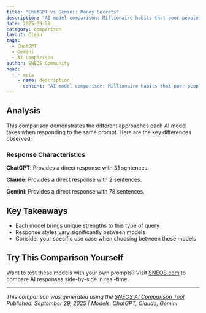 ```yaml
---
title: "ChatGPT vs Gemini: Money Secrets"
description: "AI model comparison: Millionaire habits that poor people don't know about - reveal the secrets..."
date: 2025-09-29
category: comparison
layout: Clean
tags:
  - ChatGPT
  - Gemini
  - AI Comparison
author: SNEOS Community
head:
  - - meta
    - name: description
      content: "AI model comparison: Millionaire habits that poor people don't know about - reveal the secrets..."
---
```


<ChatComparison
  title="ChatGPT vs Gemini: Money Secrets"
  prompt="Millionaire habits that poor people don't know about - reveal the secrets"
  :responses='{
    "ChatGPT": "Certainly! Here are some millionaire habits that many people who struggle financially often aren\u2019t aware of or don\u2019t practice. These habits help build wealth steadily over time:\n\n1. **Consistent Saving and Investing**  \n   Millionaires prioritize saving a portion of their income regularly and investing it wisely. They understand the power of compound interest and long-term growth.\n\n2. **Mindset of Abundance and Growth**  \n   Wealthy individuals focus on opportunities and growth rather than scarcity. They believe in their ability to improve and seek continuous learning.\n\n3. **Setting Clear Goals**  \n   Millionaires set specific, measurable, achievable, relevant, and time-bound (SMART) goals. They plan their finances and career paths strategically.\n\n4. **Living Below Their Means**  \n   Even with substantial income, many millionaires practice frugality. They avoid lifestyle inflation and unnecessary debt, prioritizing value over status.\n\n5. **Multiple Streams of Income**  \n   They don\u2019t rely on a single source of income. They create multiple streams, such as investments, side businesses, royalties, or rental income, providing financial security.\n\n6. **Networking and Mentorship**  \n   Successful people build strong professional networks and seek mentors to accelerate their growth and make better financial decisions.\n\n7. **Continuous Education**  \n   Millionaires invest time and money in learning about finance, business, and personal development. They read books, attend seminars, and stay informed.\n\n8. **Taking Calculated Risks**  \n   Wealthy individuals are not reckless but know when to take well-researched risks to grow their wealth, such as starting a business or investing in stocks.\n\n9. **Tracking Expenses and Budgeting**  \n   They keep close tabs on their spending habits, maintain budgets, and regularly review their financial health to avoid leakage of money.\n\n10. **Healthy Lifestyle**  \n    Many millionaires understand that health is an asset. They invest in their physical and mental well-being to maintain productivity and longevity.\n\nBy adopting these habits, anyone can improve their financial situation over time. Wealth isn\u2019t just about how much you earn but how consistently and wisely you manage and grow your resources.",
    "Gemini": "It\u0027s less about \u0022secrets\u0022 and more about consistently applied habits and a different mindset. Here\u0027s a breakdown of millionaire habits that often differentiate them from those struggling financially:\n\n**1. Mindset \u0026 Beliefs:**\n\n*   **Growth Mindset:**  Millionaires believe their abilities and intelligence can be developed through dedication and hard work. They embrace challenges, see failures as learning opportunities, and persist in the face of setbacks.  *Poor people often have a fixed mindset, believing their abilities are innate and unchanging. They avoid challenges and give up easily.*\n*   **Abundance Mentality:** They believe there is enough success and wealth for everyone. They celebrate the success of others instead of feeling threatened. *Poor people often have a scarcity mentality, believing that resources are limited and competitive.*\n*   **Focus on Value Creation:** Millionaires focus on creating value for others. They ask \u0022How can I solve this problem?\u0022 or \u0022How can I improve this situation?\u0022 *Poor people often focus on getting value from others or solely on trading time for money.*\n*   **Long-Term Vision:**  They think in terms of years and decades, not just days and weeks. They prioritize long-term investments and delayed gratification.  *Poor people tend to focus on immediate needs and gratification, struggling to delay spending.*\n*   **Positive Self-Talk:** They maintain a positive internal dialogue and believe in their ability to succeed. *Poor people often engage in negative self-talk and doubt their capabilities.*\n*   **Embrace Calculated Risks:** They aren\u0027t afraid to take risks, but they are calculated and informed. They understand that risk is necessary for significant reward. *Poor people tend to be risk-averse, fearing failure and loss.*\n\n**2. Financial Habits:**\n\n*   **Live Below Their Means:**  Even as their income increases, they avoid lifestyle inflation and prioritize saving and investing.  *Poor people often spend everything they earn (or more) and accumulate debt.*\n*   **Budget and Track Expenses:** They know where their money is going and make conscious decisions about spending.  *Poor people often don\u0027t track their expenses and make impulsive purchases.*\n*   **Invest Regularly and Early:**  They understand the power of compounding and start investing as early as possible. They diversify their investments and seek professional advice when needed. *Poor people often procrastinate investing or don\u0027t invest at all due to lack of knowledge or perceived lack of funds.*\n*   **Pay Themselves First:**  They automatically save a percentage of their income before paying bills or other expenses. *Poor people often pay everyone else first and save whatever is left over (which is usually nothing).*\n*   **Avoid Bad Debt:** They avoid high-interest debt like credit card debt and prioritize paying off debt quickly. They understand the difference between good debt (e.g., mortgage, business loan) and bad debt. *Poor people often rely on credit cards and payday loans, perpetuating a cycle of debt.*\n*   **Continuously Seek Financial Education:** They read books, attend seminars, and consult with financial advisors to improve their financial literacy. *Poor people often avoid financial education, believing it\u0027s too complicated or not relevant to them.*\n\n**3. Work \u0026 Business Habits:**\n\n*   **Continuous Learning:** They are lifelong learners, constantly seeking to improve their skills and knowledge. They read books, attend workshops, and network with other successful people. *Poor people often stop learning after formal education and become stagnant.*\n*   **Set Clear Goals:** They have clearly defined goals and create a plan to achieve them. They track their progress and adjust their plan as needed. *Poor people often lack clear goals and drift aimlessly.*\n*   **Focus on Productivity, Not Just Activity:**  They prioritize tasks that will have the biggest impact on their goals. They delegate tasks and avoid time-wasting activities. *Poor people often mistake being busy for being productive, spending time on low-value activities.*\n*   **Network and Build Relationships:** They understand the importance of networking and build strong relationships with other successful people.  *Poor people often isolate themselves and lack a strong support network.*\n*   **Take Responsibility:** They take responsibility for their successes and failures. They don\u0027t blame others or make excuses. *Poor people often blame external factors for their problems and avoid taking responsibility.*\n*   **Hard Work \u0026 Perseverance:** While not glorified, hard work is still crucial. They are willing to put in the extra effort to achieve their goals and persevere through challenges. *Poor people may work hard, but often lack the focus and strategic direction to convert that effort into wealth.*\n*   **Seek Opportunities to Serve:**  Instead of just focusing on making money, they look for opportunities to serve others and add value. This often leads to new business ventures and increased wealth. *Poor people tend to focus solely on their own needs and desires.*\n\n**4. Health \u0026 Well-being:**\n\n*   **Prioritize Physical and Mental Health:** They understand that their health is their greatest asset and prioritize exercise, healthy eating, and stress management. *Poor people often neglect their health due to lack of time or resources.*\n*   **Get Enough Sleep:** They understand the importance of sleep for productivity and overall well-being. *Poor people often sacrifice sleep due to work or other commitments.*\n*   **Practice Gratitude:** They take time to appreciate what they have and focus on the positive aspects of their lives. *Poor people often focus on what they lack and feel resentful.*\n*   **Mindfulness and Self-Awareness:** They are aware of their thoughts, feelings, and behaviors and make conscious choices about how they respond to situations. *Poor people often react impulsively and lack self-awareness.*\n\n**Key Takeaways:**\n\n*   **It\u0027s not about luck, but about consistent habits and a specific mindset.**\n*   **Many of these habits are accessible to everyone, regardless of income level.**\n*   **Adopting these habits requires discipline, commitment, and a willingness to change.**\n*   **Financial literacy is essential. Educate yourself about money management and investing.**\n*   **Surround yourself with positive and supportive people who inspire you to achieve your goals.**\n\nIt\u0027s important to note that generalizing about \u0022poor people\u0022 can be problematic. Poverty is a complex issue with systemic causes. However, understanding the habits that contribute to financial success can empower individuals to improve their own circumstances.  Focus on implementing these habits in your own life, regardless of your current income level.\n"
  }'
  published-date="16:28"
/>

## Analysis

This comparison demonstrates the different approaches each AI model takes when responding to the same prompt. Here are the key differences observed:

### Response Characteristics

**ChatGPT**: Provides a direct response with 31 sentences. 

**Claude**: Provides a direct response with 2 sentences. 

**Gemini**: Provides a direct response with 78 sentences. 

## Key Takeaways

- Each model brings unique strengths to this type of query
- Response styles vary significantly between models
- Consider your specific use case when choosing between these models

## Try This Comparison Yourself

Want to test these models with your own prompts? Visit [SNEOS.com](https://sneos.com) to compare AI responses side-by-side in real-time.

---

*This comparison was generated using the [SNEOS AI Comparison Tool](https://sneos.com)*
*Published: September 29, 2025 | Models: ChatGPT, Claude, Gemini*
